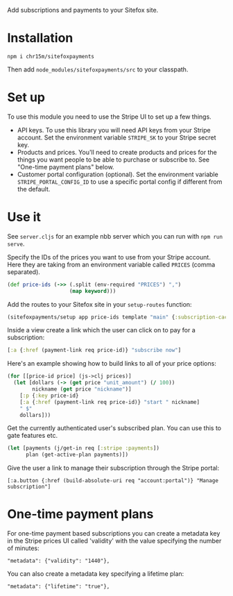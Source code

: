 Add subscriptions and payments to your Sitefox site.

# Installation

`npm i chr15m/sitefoxpayments`

Then add `node_modules/sitefoxpayments/src` to your classpath.

# Set up

To use this module you need to use the Stripe UI to set up a few things.

 * API keys. To use this library you will need API keys from your Stripe account. Set the environment variable `STRIPE_SK` to your Stripe secret key.
 * Products and prices. You'll need to create products and prices for the things you want people to be able to purchase or subscribe to. See "One-time payment plans" below.
 * Customer portal configuration (optional). Set the environment variable `STRIPE_PORTAL_CONFIG_ID` to use a specific portal config if different from the default.

# Use it

See `server.cljs` for an example nbb server which you can run with `npm run serve`.

Specify the IDs of the prices you want to use from your Stripe account.
Here they are taking from an environment variable called `PRICES` (comma separated).

```clojure
(def price-ids (->> (.split (env-required "PRICES") ",")
                    (map keyword)))
```

Add the routes to your Sitefox site in your `setup-routes` function:

```clojure
(sitefoxpayments/setup app price-ids template "main" {:subscription-cache-time (* 1000 60)})
```

Inside a view create a link which the user can click on to pay for a subscription:

```clojure
[:a {:href (payment-link req price-id)} "subscribe now"]
```

Here's an example showing how to build links to all of your price options:

```clojure
(for [[price-id price] (js->clj prices)]
  (let [dollars (-> (get price "unit_amount") (/ 100))
        nickname (get price "nickname")]
    [:p {:key price-id}
    [:a {:href (payment-link req price-id)} "start " nickname]
    " $"
    dollars]))
```

Get the currently authenticated user's subscribed plan.
You can use this to gate features etc.

```clojure
(let [payments (j/get-in req [:stripe :payments])
      plan (get-active-plan payments)])
```

Give the user a link to manage their subscription through the Stripe portal:

```
[:a.button {:href (build-absolute-uri req "account:portal")} "Manage subscription"]
```

# One-time payment plans

For one-time payment based subscriptions you can create a metadata key in the
Stripe prices UI called 'validity' with the value specifying the number of minutes:

```
"metadata": {"validity": "1440"},
```

You can also create a metadata key specifying a lifetime plan:

```
"metadata": {"lifetime": "true"},
```
